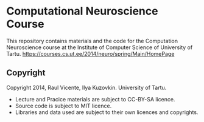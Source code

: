 Computational Neuroscience Course
=================================

This repository contains materials and the code for the Computation Neuroscience course at the Institute of Computer Science of University of Tartu.
https://courses.cs.ut.ee/2014/neuro/spring/Main/HomePage

Copyright
---------
Copyright 2014, Raul Vicente, Ilya Kuzovkin.
University of Tartu.

* Lecture and Pracice materials are subject to CC-BY-SA licence. 
* Source code is subject to MIT licence.
* Libraries and data used are subject to their own licences and copyrights.
